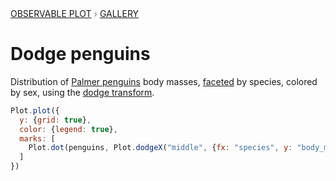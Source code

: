 <div style="color: grey; font: 13px/25.5px var(--sans-serif); text-transform: uppercase;"><h1 style="display: none;">Plot: Dodge penguins</h1><a href="/plot">Observable Plot</a> › <a href="/@observablehq/plot-gallery">Gallery</a></div>

# Dodge penguins

Distribution of [Palmer penguins](https://allisonhorst.github.io/palmerpenguins/) body masses, [faceted](https://observablehq.com/plot/features/facets) by species, colored by sex, using the [dodge transform](https://observablehq.com/plot/transforms/dodge).

```js echo
Plot.plot({
  y: {grid: true},
  color: {legend: true},
  marks: [
    Plot.dot(penguins, Plot.dodgeX("middle", {fx: "species", y: "body_mass_g", fill: "sex"}))
  ]
})
```
